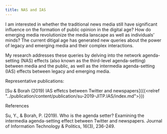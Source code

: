 ```yaml
---
title: NAS and IAS
---
```

I am interested in whether the traditional news media still have significant influence on the formation of public opinion in the digital age? How do emerging media revolutionize the media lanscape as well as individuals’ minds? The current ditigal age has generated new queries about the power of legacy and emerging media and their complex interactions.

My research addresses these queries by delving into the network agenda-setting (NAS) effects (also known as the third-level agenda-setting) between media and the public, as well as the intermedia agenda-setting (IAS) effects between legacy and emerging media.

Representative publications:

[Su & Borah (2019) IAS effetcs between Twitter and newspapers]({{<relref "../publication/content/publication/su-2019-JITP.IAS/index.md">}})



References

Su, Y., & Borah, P. (2019). Who is the agenda setter? Examining the intermedia agenda-setting effect between Twitter and newspapers. Journal of Information Technology & Politics, 16(3), 236-249.
